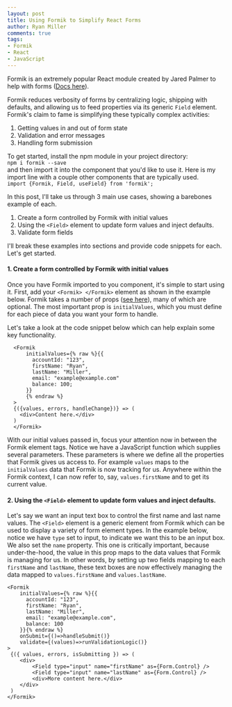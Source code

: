```yaml
---
layout: post
title: Using Formik to Simplify React Forms
author: Ryan Miller
comments: true
tags:
- Formik
- React
- JavaScript
---
```


Formik is an extremely popular React module created by Jared Palmer to help with forms ([Docs here](https://jaredpalmer.com/formik/docs/overview)).

Formik reduces verbosity of forms by centralizing logic, shipping with defaults, and allowing us to feed properties via its generic `Field` element. Formik's claim to fame is simplifying these typically complex activities:

1. Getting values in and out of form state
1. Validation and error messages
1. Handling form submission

To get started, install the npm module in your project directory:  
`npm i formik --save`  
and then import it into the component that you'd like to use it. Here is my import line with a couple other components that are typically used.  
`import {Formik, Field, useField} from 'formik';`  

In this post, I'll take us through 3 main use cases, showing a barebones example of each.

1. Create a form controlled by Formik with initial values
2. Using the `<Field>` element to update form values and inject defaults.
2. Validate form fields

I'll break these examples into sections and provide code snippets for each. Let's get started.


#### 1. Create a form controlled by Formik with initial values
Once you have Formik imported to you component, it's simple to start using it.
First, add your `<Formik> </Formik>` element as shown in the example below. Formik takes a number of props ([see here](https://jaredpalmer.com/formik/docs/api/formik)), many of which are optional. The most important prop is `initialValues`, which you must define for each piece of data you want your form to handle.

Let's take a look at the code snippet below which can help explain some key functionality.

```
  <Formik
      initialValues={% raw %}{{
        accountId: "123",
        firstName: "Ryan",
        lastName: "Miller",
        email: "example@example.com"
        balance: 100;
      }}
      {% endraw %}
  >
  {({values, errors, handleChange})} =>	(
    <div>Content here.</div>
  )
  </Formik>
```

With our initial values passed in, focus your attention now in between the Formik element tags. Notice we have a JavaScript function which supplies several parameters. These parameters is where we define all the properties that Formik gives us access to. For example `values` maps to the `initialValues` data that Formik is now tracking for us. Anywhere within the Formik context, I can now refer to, say, `values.firstName` and to get its current value.

#### 2. Using the `<Field>` element to update form values and inject defaults.

Let's say we want an input text box to control the first name and last name values. The `<Field>` element is a generic element from Formik which can be used to display a variety of form element types. In the example below, notice we have `type` set to input, to indicate we want this to be an input box. We also set the `name` property. This one is critically important, because under-the-hood, the value in this prop maps to the data values that Formik is managing for us. In other words, by setting up two fields mapping to each `firstName` and `lastName`, these text boxes are now effectively managing the data mapped to `values.firstName` and `values.lastName`.

```
<Formik
    initialValues={% raw %}{{
      accountId: "123",
      firstName: "Ryan",
      lastName: "Miller",
      email: "example@example.com",
      balance: 100
    }}{% endraw %}
	onSubmit={()=>handleSubmit()}
	validate={(values)=>runValidationLogic()}
>
 {({ values, errors, isSubmitting }) => (
	<div>
		<Field type="input" name="firstName" as={Form.Control} />
		<Field type="input" name="lastName" as={Form.Control} />
		<div>More content here.</div>
	</div>
 )
</Formik>
```

